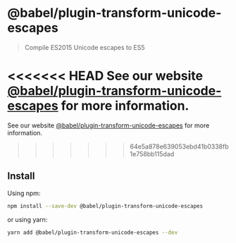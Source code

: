 # @babel/plugin-transform-unicode-escapes

> Compile ES2015 Unicode escapes to ES5

<<<<<<< HEAD
See our website [@babel/plugin-transform-unicode-escapes](https://babeljs.io/docs/en/next/babel-plugin-transform-unicode-escapes.html) for more information.
=======
See our website [@babel/plugin-transform-unicode-escapes](https://babeljs.io/docs/en/babel-plugin-transform-unicode-escapes) for more information.
>>>>>>> 64e5a878e639053ebd41b0338fb1e758bb115dad

## Install

Using npm:

```sh
npm install --save-dev @babel/plugin-transform-unicode-escapes
```

or using yarn:

```sh
yarn add @babel/plugin-transform-unicode-escapes --dev
```
